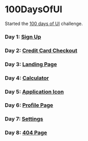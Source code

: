 # 100DaysOfUI

Started the [100 days of UI](http://www.dailyui.co/) challenge.

### Day 1: [Sign Up](https://codepen.io/anewmodern/full/vJopoE/)
### Day 2: [Credit Card Checkout](https://codepen.io/anewmodern/full/GMKwzG/)
### Day 3: [Landing Page](https://codepen.io/anewmodern/full/JrjpBV/)
### Day 4: [Calculator](https://codepen.io/anewmodern/full/wrBrEW/)
### Day 5: [Application Icon](https://codepen.io/anewmodern/full/QqbNEb)
### Day 6: [Profile Page](https://codepen.io/anewmodern/full/JrYNQZ/)
### Day 7: [Settings](https://codepen.io/anewmodern/full/XedeLN/)
### Day 8: [404 Page](https://codepen.io/anewmodern/full/BwzpLb/)
